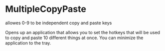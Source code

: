 MultipleCopyPaste
=================

allowes 0-9 to be independent copy and paste keys

Opens up an application that allows you to set the hotkeys that will be used to copy and paste 10 different things at once.
You can minimize the application to the tray.
